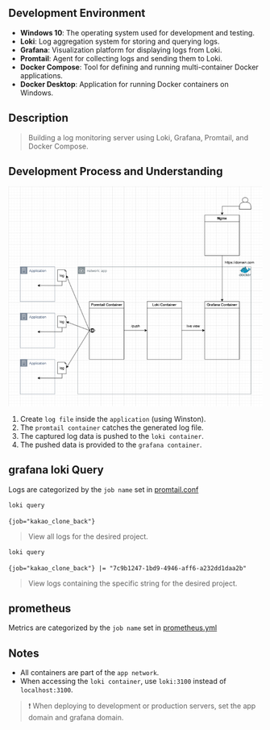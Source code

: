 ## Development Environment
- **Windows 10**: The operating system used for development and testing.
- **Loki**: Log aggregation system for storing and querying logs.
- **Grafana**: Visualization platform for displaying logs from Loki.
- **Promtail**: Agent for collecting logs and sending them to Loki.
- **Docker Compose**: Tool for defining and running multi-container Docker applications.
- **Docker Desktop**: Application for running Docker containers on Windows.

## Description
> Building a log monitoring server using Loki, Grafana, Promtail, and Docker Compose.

## Development Process and Understanding
![alt text](log_flow.png)

1. Create `log file` inside the `application` (using Winston).
2. The `promtail container` catches the generated log file.
3. The captured log data is pushed to the `loki container`.
4. The pushed data is provided to the `grafana container`.


## grafana loki Query
Logs are categorized by the `job name` set in [promtail.conf](promtail-config.yml)
```
loki query

{job="kakao_clone_back"}
```
> View all logs for the desired project.

```
loki query

{job="kakao_clone_back"} |= "7c9b1247-1bd9-4946-aff6-a232dd1daa2b"
```
> View logs containing the specific string for the desired project.

## prometheus
Metrics are categorized by the `job name` set in [prometheus.yml](prometheus.yml)

## Notes
- All containers are part of the `app network`.
- When accessing the `loki container`, use `loki:3100` instead of `localhost:3100`.

> ❗ When deploying to development or production servers, set the app domain and grafana domain.